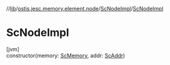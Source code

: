 //[lib](../../../index.md)/[ostis.jesc.memory.element.node](../index.md)/[ScNodeImpl](index.md)/[ScNodeImpl](-sc-node-impl.md)

# ScNodeImpl

[jvm]\
constructor(memory: [ScMemory](../../ostis.jesc.memory/-sc-memory/index.md), addr: [ScAddr](../../ostis.jesc.client.model.addr/-sc-addr/index.md))
